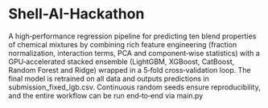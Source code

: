 # Shell-AI-Hackathon
A high‑performance regression pipeline for predicting ten blend properties of chemical mixtures by combining rich feature engineering (fraction normalization, interaction terms, PCA and component‑wise statistics) with a GPU‑accelerated stacked ensemble (LightGBM, XGBoost, CatBoost, Random Forest and Ridge) wrapped in a 5‑fold cross‑validation loop. The final model is retrained on all data and outputs predictions in submission_fixed_lgb.csv. Continuous random seeds ensure reproducibility, and the entire workflow can be run end‑to‑end via main.py
